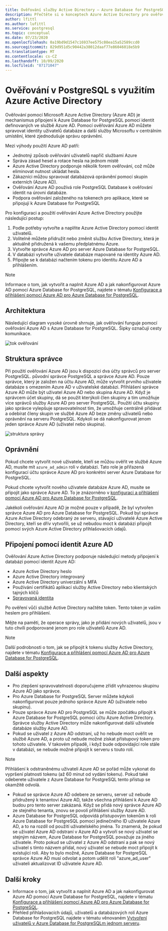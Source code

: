 ```yaml
---
title: Ověřování služby Active Directory – Azure Database for PostgreSQL – jeden server
description: Přečtěte si o konceptech Azure Active Directory pro ověřování pomocí Azure Database for PostgreSQL-Single server
author: lfittl
ms.author: lufittl
ms.service: postgresql
ms.topic: conceptual
ms.date: 07/23/2020
ms.openlocfilehash: 0a19bd9d1547c16937ee575c08ea15a52589ccd0
ms.sourcegitcommit: 829d951d5c90442a38012daaf77e86046018e5b9
ms.translationtype: MT
ms.contentlocale: cs-CZ
ms.lasthandoff: 10/09/2020
ms.locfileid: "87171047"
---
```

# <a name="use-azure-active-directory-for-authenticating-with-postgresql"></a>Ověřování v PostgreSQL s využitím Azure Active Directory

Ověřování pomocí Microsoft Azure Active Directory (Azure AD) je mechanismus připojení k Azure Database for PostgreSQL pomocí identit definovaných ve službě Azure AD.
Pomocí ověřování Azure AD můžete spravovat identity uživatelů databáze a další služby Microsoftu v centrálním umístění, které zjednodušuje správu oprávnění.

Mezi výhody použití Azure AD patří:

- Jednotný způsob ověřování uživatelů napříč službami Azure
- Správa zásad hesel a rotace hesla na jednom místě
- Azure Active Directory podporuje několik forem ověřování, což může eliminovat nutnost ukládat hesla.
- Zákazníci můžou spravovat databázová oprávnění pomocí skupin externích (Azure AD).
- Ověřování Azure AD používá role PostgreSQL Database k ověřování identit na úrovni databáze.
- Podpora ověřování založeného na tokenech pro aplikace, které se připojují k Azure Database for PostgreSQL

Pro konfiguraci a použití ověřování Azure Active Directory použijte následující postup:

1. Podle potřeby vytvořte a naplňte Azure Active Directory pomocí identit uživatelů.
2. Volitelně můžete přidružit nebo změnit službu Active Directory, která je aktuálně přidružená k vašemu předplatnému Azure.
3. Vytvořte správce Azure AD pro server Azure Database for PostgreSQL.
4. V databázi vytvořte uživatele databáze mapované na identity Azure AD.
5. Připojte se k databázi načtením tokenu pro identitu Azure AD a přihlášením.

> [!NOTE]
> Informace o tom, jak vytvořit a naplnit Azure AD a jak nakonfigurovat Azure AD pomocí Azure Database for PostgreSQL, najdete v tématu [Konfigurace a přihlášení pomocí Azure AD pro Azure Database for PostgreSQL](howto-configure-sign-in-aad-authentication.md).

## <a name="architecture"></a>Architektura

Následující diagram vysoké úrovně shrnuje, jak ověřování funguje pomocí ověřování Azure AD s Azure Database for PostgreSQL. Šipky označují cesty komunikace.

![tok ověřování][1]

## <a name="administrator-structure"></a>Struktura správce

Při použití ověřování Azure AD jsou k dispozici dva účty správců pro server PostgreSQL. původní správce PostgreSQL a správce Azure AD. Pouze správce, který je založen na účtu Azure AD, může vytvořit prvního uživatele databáze s omezením Azure AD v uživatelské databázi. Přihlášení správce Azure AD může být uživatel Azure AD nebo skupina Azure AD. Když je správcem účet skupiny, dá se použít kterýkoli člen skupiny a tím umožňuje více správců služby Azure AD pro server PostgreSQL. Použití účtu skupiny jako správce vylepšuje spravovatelnost tím, že umožňuje centrálně přidávat a odebírat členy skupin ve službě Azure AD beze změny uživatelů nebo oprávnění na serveru PostgreSQL. Kdykoli se dá nakonfigurovat jenom jeden správce Azure AD (uživatel nebo skupina).

![struktura správy][2]

## <a name="permissions"></a>Oprávnění

Pokud chcete vytvořit nové uživatele, kteří se můžou ověřit ve službě Azure AD, musíte mít `azure_ad_admin` roli v databázi. Tato role je přiřazená konfigurací účtu správce Azure AD pro konkrétní server Azure Database for PostgreSQL.

Pokud chcete vytvořit nového uživatele databáze Azure AD, musíte se připojit jako správce Azure AD. To je znázorněno v [konfiguraci a přihlášení pomocí Azure AD pro Azure Database for PostgreSQL](howto-configure-sign-in-aad-authentication.md).

Jakékoli ověřování Azure AD je možné pouze v případě, že byl vytvořen správce Azure AD pro Azure Database for PostgreSQL. Pokud byl správce Azure Active Directory odebraný ze serveru, stávající uživatelé Azure Active Directory, kteří se dřív vytvořili, se už nebudou moct k databázi připojit pomocí svých Azure Active Directory přihlašovacích údajů.

## <a name="connecting-using-azure-ad-identities"></a>Připojení pomocí identit Azure AD

Ověřování Azure Active Directory podporuje následující metody připojení k databázi pomocí identit Azure AD:

- Azure Active Directory heslo
- Azure Active Directory integrovaný
- Azure Active Directory univerzální s MFA
- Používání certifikátů aplikací služby Active Directory nebo klientských tajných klíčů
- [Spravovaná identita](howto-connect-with-managed-identity.md)

Po ověření vůči službě Active Directory načtěte token. Tento token je vaším heslem pro přihlášení.

Mějte na paměti, že operace správy, jako je přidání nových uživatelů, jsou v tuto chvíli podporované jenom pro role uživatelů Azure AD.

> [!NOTE]
> Další podrobnosti o tom, jak se připojit k tokenu služby Active Directory, najdete v tématu [Konfigurace a přihlášení pomocí Azure AD pro Azure Database for PostgreSQL](howto-configure-sign-in-aad-authentication.md).

## <a name="additional-considerations"></a>Další aspekty

- Pro zlepšení spravovatelnosti doporučujeme zřídit vyhrazenou skupinu Azure AD jako správce.
- Pro Azure Database for PostgreSQL Server můžete kdykoli nakonfigurovat pouze jednoho správce Azure AD (uživatele nebo skupinu).
- Pouze správce Azure AD pro PostgreSQL se může zpočátku připojit k Azure Database for PostgreSQL pomocí účtu Azure Active Directory. Správce služby Active Directory může nakonfigurovat další uživatele databáze služby Azure AD.
- Pokud se uživatel z Azure AD odstraní, už ho nebude moct ověřit ve službě Azure AD, a proto už nebude možné získat přístupový token pro tohoto uživatele. V takovém případě, i když bude odpovídající role stále v databázi, se nebude možné připojit k serveru s touto rolí.
> [!NOTE]
> Přihlášení k odstraněnému uživateli Azure AD se pořád může vykonat do vypršení platnosti tokenu (až 60 minut od vydání tokenu).  Pokud také odeberete uživatele z Azure Database for PostgreSQL tento přístup se okamžitě odvolá.
- Pokud se správce Azure AD odebere ze serveru, server už nebude přidružený k tenantovi Azure AD, takže všechna přihlášení k Azure AD budou pro tento server zakázaná. Když se přidá nový správce Azure AD ze stejného tenanta, znovu se povolí přihlášení služby Azure AD.
- Azure Database for PostgreSQL odpovídá přístupovým tokenům k roli Azure Database for PostgreSQL pomocí jedinečného ID uživatele Azure AD, a to na rozdíl od použití uživatelského jména. To znamená, že pokud se uživatel Azure AD odstraní v Azure AD a vytvoří se nový uživatel se stejným názvem, Azure Database for PostgreSQL považuje za jiného uživatele. Proto pokud se uživatel z Azure AD odstraní a pak se nový uživatel s tímto názvem přidal, nový uživatel se nebude moct připojit k existující roli. Aby to bylo možné, Azure Database for PostgreSQL správce Azure AD musí odvolat a potom udělit roli "azure_ad_user" uživateli aktualizovat ID uživatele Azure AD.

## <a name="next-steps"></a>Další kroky

- Informace o tom, jak vytvořit a naplnit Azure AD a jak nakonfigurovat Azure AD pomocí Azure Database for PostgreSQL, najdete v tématu [Konfigurace a přihlášení pomocí Azure AD pro Azure Database for PostgreSQL](howto-configure-sign-in-aad-authentication.md).
- Přehled přihlašovacích údajů, uživatelů a databázových rolí Azure Database for PostgreSQL najdete v tématu věnovaném [Vytvoření uživatelů v Azure Database for PostgreSQLm jednom serveru](howto-create-users.md).

<!--Image references-->

[1]: ./media/concepts-aad-authentication/authentication-flow.png
[2]: ./media/concepts-aad-authentication/admin-structure.png
